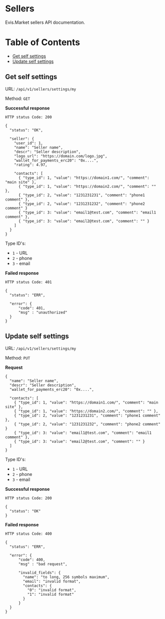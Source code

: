 # Sellers

Evis.Market sellers API documentation.

Table of Contents
=================
* [Get self settings](#get-self-settings)
* [Update self settings](#update-self-settings)

## Get self settings

URL: `/api/v1/sellers/settings/my`

Method: `GET`

**Successful response**

    HTTP status Code: 200

    {
      "status": "OK",

      "seller": {
        "user_id": 1,
        "name": "Seller name",
        "descr": "Seller description",
        "logo_url": "https://domain.com/logo.jpg",
        "wallet_for_payments_erc20": "0x....",
        "rating": 4.97,

        "contacts": [
          { "type_id": 1, "value": "https://domain1.com/", "comment": "main site" },
          { "type_id": 1, "value": "https://domain2.com/", "comment": "" },
          { "type_id": 2, "value": "1231231231", "comment": "phone1 comment" },
          { "type_id": 2, "value": "1231231232", "comment": "phone2 comment" }
          { "type_id": 3: "value": "email1@test.com", "comment": "email1 comment" },
          { "type_id": 3: "value": "email2@test.com", "comment": "" }
        ]
      }
    }

Type ID's:
* `1` - URL
* `2` - phone
* `3` - email

**Failed response**

    HTTP status Code: 401

    {
      "status": "ERR",

      "error": {
          "code": 401,
          "msg" : "unauthorized"
      }
    }


## Update self settings

URL: `/api/v1/sellers/settings/my`

Method: `PUT`

**Request**

    {
      "name": "Seller name",
      "descr": "Seller description",
      "wallet_for_payments_erc20": "0x....",

      "contacts": [
        { "type_id": 1, "value": "https://domain1.com/", "comment": "main site" },
        { "type_id": 1, "value": "https://domain2.com/", "comment": "" },
        { "type_id": 2, "value": "1231231231", "comment": "phone1 comment" },
        { "type_id": 2, "value": "1231231232", "comment": "phone2 comment" }
        { "type_id": 3: "value": "email1@test.com", "comment": "email1 comment" },
        { "type_id": 3: "value": "email2@test.com", "comment": "" }
      ]
    }

Type ID's:
* `1` - URL
* `2` - phone
* `3` - email

**Successful response**

    HTTP status Code: 200

    {
      "status": "OK"
    }

**Failed response**

    HTTP status Code: 400

    {
      "status": "ERR",

      "error": {
          "code": 400,
          "msg" : "bad request",

          "invalid_fields": {
            "name": "to long, 256 symbols maximum",
            "email": "invalid format",
            "contacts": {
              "0": "invalid format",
              "1": "invalid format"
            }
          }
      }
    }
